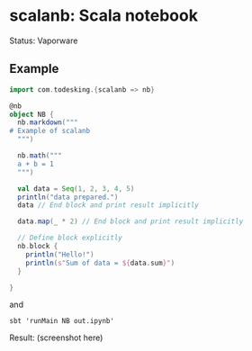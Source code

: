 # scalanb: Scala notebook

Status: Vaporware

## Example

```scala
import com.todesking.{scalanb => nb}

@nb
object NB {
  nb.markdown("""
# Example of scalanb
  """)

  nb.math("""
  a + b = 1
  """)

  val data = Seq(1, 2, 3, 4, 5)
  println("data prepared.")
  data // End block and print result implicitly

  data.map(_ * 2) // End block and print result implicitly

  // Define block explicitly
  nb.block {
    println("Hello!")
    println(s"Sum of data = ${data.sum}")
  }

}
```

and

```
sbt 'runMain NB out.ipynb'
```

Result: (screenshot here)
